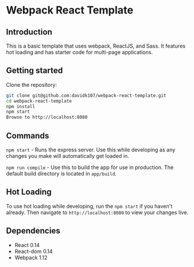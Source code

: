 # Webpack React Template

## Introduction
This is a basic template that uses webpack, ReactJS, and Sass. It features hot loading and has starter code for multi-page applications. 


## Getting started
Clone the repository:

```sh
git clone git@github.com:davidk107/webpack-react-template.git
cd webpack-react-template
npm install
npm start
Browse to http://localhost:8080
```

## Commands
```npm start``` - Runs the express server. Use this while developing as any changes you make will automatically get loaded in. 

```npm run compile``` - Use this to build the app for use in production. The default build directory is located in ```app/build```.  

## Hot Loading
To use hot loading while developing, run the ```npm start``` if you haven't already. Then navigate to ```http://localhost:8080``` to view your changes live.


## Dependencies
- React 0.14
- React-dom 0.14
- Webpack 1.12
